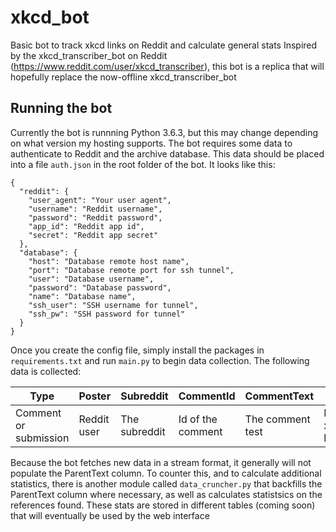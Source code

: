 # xkcd_bot
Basic bot to track xkcd links on Reddit and calculate general stats
Inspired by the xkcd_transcriber_bot on Reddit (https://www.reddit.com/user/xkcd_transcriber), this bot is a replica that will
hopefully replace the now-offline xkcd_transcriber_bot

## Running the bot
Currently the bot is runnning Python 3.6.3, but this may change depending on what version my hosting supports. The bot requires
some data to authenticate to Reddit and the archive database. This data should be placed into a file `auth.json` in the root folder
of the bot. It looks like this:

```
{
  "reddit": {
    "user_agent": "Your user agent",
    "username": "Reddit username",
    "password": "Reddit password",
    "app_id": "Reddit app id",
    "secret": "Reddit app secret"
  },
  "database": {
    "host": "Database remote host name",
    "port": "Database remote port for ssh tunnel",
    "user": "Database username",
    "password": "Database password",
    "name": "Database name",
    "ssh_user": "SSH username for tunnel",
    "ssh_pw": "SSH password for tunnel"
  }
}
```

Once you create the config file, simply install the packages in `requirements.txt` and run `main.py` to begin data collection. The
following data is collected:

| Type                  | Poster      | Subreddit     | CommentId         | CommentText      | Link           | Comic    | ParentId             | ParentText             |
|-----------------------|-------------|---------------|-------------------|------------------|----------------|----------|----------------------|------------------------|
| Comment or submission | Reddit user | The subreddit | Id of the comment | The comment test | Full xkcd link | Comic id | Id of parent comment | Text of parent comment |

Because the bot fetches new data in a stream format, it generally will not populate the ParentText column. To counter this, and to calculate
additional statistics, there is another module called `data_cruncher.py` that backfills the ParentText column where necessary, as well as
calculates statistsics on the references found. These stats are stored in different tables (coming soon) that will eventually be used by the
web interface
